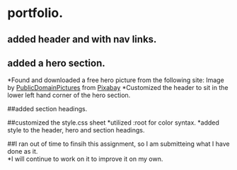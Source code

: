 # portfolio.

## added header and with nav links.

## added a hero section. 
*Found and downloaded a free hero picture from the following site: Image by <a href="https://pixabay.com/users/PublicDomainPictures-14/?utm_source=link-attribution&amp;utm_medium=referral&amp;utm_campaign=image&amp;utm_content=165192">PublicDomainPictures</a> from <a href="https://pixabay.com/?utm_source=link-attribution&amp;utm_medium=referral&amp;utm_campaign=image&amp;utm_content=165192">Pixabay</a>
*Customized the header to sit in the lower left hand corner of the hero section. 

##added section headings.

##customized the style.css sheet
*utilized :root for color syntax. 
*added style to the header, hero and section headings. 

##I ran out of time to finsih this assignment, so I am submitteing what I have done as it.  
*I will continue to work on it to improve it on my own. 
